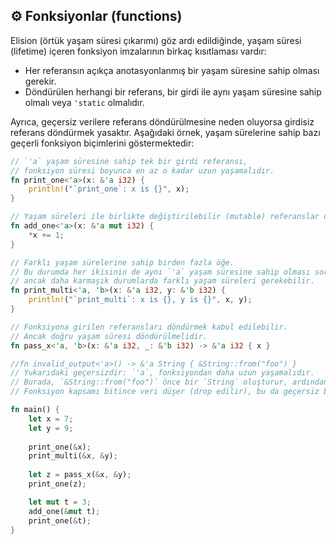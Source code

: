 ## ⚙️ Fonksiyonlar (functions)

Elision (örtük yaşam süresi çıkarımı) göz ardı edildiğinde, yaşam süresi (lifetime) içeren fonksiyon imzalarının birkaç kısıtlaması vardır:

* Her referansın açıkça anotasyonlanmış bir yaşam süresine sahip olması gerekir.
* Döndürülen herhangi bir referans, bir girdi ile aynı yaşam süresine sahip olmalı veya `'static` olmalıdır.

Ayrıca, geçersiz verilere referans döndürülmesine neden oluyorsa girdisiz referans döndürmek yasaktır. Aşağıdaki örnek, yaşam sürelerine sahip bazı geçerli fonksiyon biçimlerini göstermektedir:

```rust
// `'a` yaşam süresine sahip tek bir girdi referansı, 
// fonksiyon süresi boyunca en az o kadar uzun yaşamalıdır.
fn print_one<'a>(x: &'a i32) {
    println!("`print_one`: x is {}", x);
}

// Yaşam süreleri ile birlikte değiştirilebilir (mutable) referanslar da mümkündür.
fn add_one<'a>(x: &'a mut i32) {
    *x += 1;
}

// Farklı yaşam sürelerine sahip birden fazla öğe.
// Bu durumda her ikisinin de aynı `'a` yaşam süresine sahip olması sorun olmaz,
// ancak daha karmaşık durumlarda farklı yaşam süreleri gerekebilir.
fn print_multi<'a, 'b>(x: &'a i32, y: &'b i32) {
    println!("`print_multi`: x is {}, y is {}", x, y);
}

// Fonksiyona girilen referansları döndürmek kabul edilebilir.
// Ancak doğru yaşam süresi döndürülmelidir.
fn pass_x<'a, 'b>(x: &'a i32, _: &'b i32) -> &'a i32 { x }

//fn invalid_output<'a>() -> &'a String { &String::from("foo") }
// Yukarıdaki geçersizdir: `'a`, fonksiyondan daha uzun yaşamalıdır.
// Burada, `&String::from("foo")` önce bir `String` oluşturur, ardından bir referans üretir.
// Fonksiyon kapsamı bitince veri düşer (drop edilir), bu da geçersiz bir referansın döndürülmesine yol açar.

fn main() {
    let x = 7;
    let y = 9;
    
    print_one(&x);
    print_multi(&x, &y);
    
    let z = pass_x(&x, &y);
    print_one(z);

    let mut t = 3;
    add_one(&mut t);
    print_one(&t);
}
```
